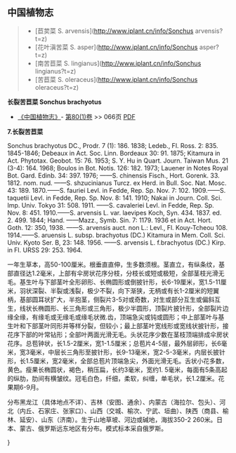 

## 中国植物志

> * [苣荬菜  S.  arvensis](http://www.iplant.cn/info/Sonchus arvensis?t=z)
> * [花叶滇苦菜  S.  asper](http://www.iplant.cn/info/Sonchus asper?t=z)
> * [南苦苣菜  S.  lingianus](http://www.iplant.cn/info/Sonchus lingianus?t=z)
> * [苦苣菜  S.  oleraceus](http://www.iplant.cn/info/Sonchus oleraceus?t=z)

**长裂苦苣菜 Sonchus brachyotus**

* [《中国植物志》](http://www.iplant.cn/frps)- [第80(1)卷](http://www.iplant.cn/frps/vol/80(1)) >> 066页 [PDF](http://www.iplant.cn/frps/pdf/80(1)/066a.PDF)

**7.长裂苦苣菜**

Sonchus brachyotus DC., Prodr. 7 (1): 186. 1838; Ledeb., Fl. Ross. 2: 835. 1845-1846; Debeaux in Act. Soc. Linn. Bordeaux 30: 91. 1875; Kitamura in Act. Phytotax. Geobot. 15: 76. 1953; S. Y. Hu in Quart. Journ. Taiwan Mus. 21 (3-4): 164. 1968; Boulos in Bot. Notis. 126: 182. 1973; Lauener in Notes Royal Bot. Gard. Edinb. 34: 397. 1976; ——S. chinensis Fisch., Hort. Gorenk. 33. 1812. nom. nud. ——S. shzucinianus Turcz. ex Herd. in Bull. Soc. Nat. Mosc. 43: 189. 1870.——S. fauriei Levl. in Fedde, Rep. Sp. Nov. 7: 102. 1909.——S. taquetii Levl. in Fedde, Rep. Sp. Nov. 8: 141. 1910; Nakai in Journ. Coll. Sci. Imp. Univ. Tokyo 31: 508. 1911. ——S. cavaleriei Levl. in Fedde, Rep. Sp. Nov. 8: 451. 1910.——S. arvensis L. var. laevipes Koch, Syn. 434. 1837. ed. 2. 499. 1844; Hand. ——Mazz.,  Symb. Sin. 7: 1179. 1936 et in Act. Hort. Goth. 12: 350, 1938. ——S. arvensis auct. non L.: Levl., Fl. Kouy-Tcheou 108. 1914.——S. aruensis L. subsp. brachyotus (DC.) Kitamura in Mem. Coll. Sci. Univ. Kyoto Ser. B, 23: 148. 1956. ——S. arvensis L. f.brachyotus (DC.) Kirp. in Fl. URSS 29: 253. 1964.

一年生草本，高50-100厘米。根垂直直伸，生多数须根。茎直立，有纵条纹，基部直径达1.2毫米，上部有伞房状花序分枝，分枝长或短或极短，全部茎枝光滑无毛。基生叶与下部茎叶全形卵形、长椭圆形或倒披针形，长6-19厘米，宽1.5-11厘米，羽状深裂、半裂或浅裂，极少不裂，向下渐狭，无柄或有长1-2厘米的短翼柄，基部圆耳状扩大，半抱茎，侧裂片3-5对或奇数，对生或部分互生或偏斜互生，线状长椭圆形、长三角形或三角形，极少半圆形，顶裂片披针形，全部裂片边缘全缘，有缘毛或无缘毛或缘毛状微.齿，顶端急尖或钝或圆形；中上部茎叶与基生叶和下部茎叶同形并等样分裂，但较小；最上部茎叶宽线形或宽线状披针形，接花序下部的叶常钻形；全部叶两面光滑无毛。头状花序少数在茎枝顶端排成伞房状花序。总苞钟状，长1.5-2厘米，宽1-1.5厘米；总苞片4-5层，最外层卵形，长6毫米，宽3毫米，中层长三角形至披针形，长9-13毫米，宽2-5-3毫米，内层长披针形，长1.5厘米，宽2毫米，全部总苞片顶端急尖，外面光滑无毛。舌状小花多数，黄色。瘦果长椭圆状，褐色，稍压扁，长约3毫米，宽约1. 5毫米，每面有5条高起的纵肋，肋间有横皱纹。冠毛白色，纤细，柔软，纠缠，单毛状，长1.2厘米。花果期6-9月。

分布黑龙江（具体地点不详）、吉林（安图、通余）、内蒙古（海拉尔、包头）、河北（内丘、石家庄、张家口）、山西（交城、榆次、宁武、垣曲）、陕西（商县、榆林、延安）、山东（济南）。生于山地草坡、河边或碱地，海拔350-2 260米。日本、蒙古、俄罗斯远东地区有分布。模式标本采自俄罗斯。

}